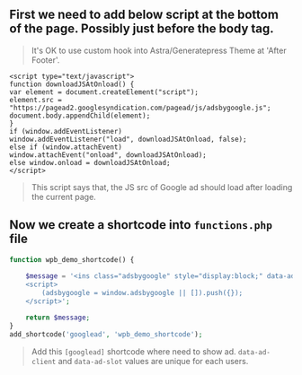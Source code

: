## First we need to add below script at the bottom of the page. Possibly just before the body tag.

> It's OK to use custom hook into Astra/Generatepress Theme at 'After Footer'.

```JS
<script type="text/javascript">
function downloadJSAtOnload() {
var element = document.createElement("script");
element.src = "https://pagead2.googlesyndication.com/pagead/js/adsbygoogle.js";
document.body.appendChild(element);
}
if (window.addEventListener)
window.addEventListener("load", downloadJSAtOnload, false);
else if (window.attachEvent)
window.attachEvent("onload", downloadJSAtOnload);
else window.onload = downloadJSAtOnload;
</script>
```

> This script says that, the JS src of Google ad should load after loading the current page.

## Now we create a shortcode into `functions.php` file

```PHP
function wpb_demo_shortcode() { 
	
	$message = '<ins class="adsbygoogle" style="display:block;" data-ad-client="ca-pub-8960012494049607" data-ad-slot="1644967317" data-ad-format="auto" data-full-width-responsive="true"></ins>
	<script>
		(adsbygoogle = window.adsbygoogle || []).push({});
	</script>';

	return $message;
}
add_shortcode('googlead', 'wpb_demo_shortcode');
```

> Add this `[googlead]` shortcode where need to show ad.
> `data-ad-client` and `data-ad-slot` values are unique for each users.
